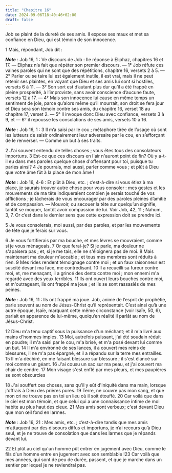 ```yaml
---
title: "Chapitre 16"
date: 2024-09-06T18:40:46+02:00
draft: false
---
```



Job se plaint de la dureté de ses amis.
Il expose ses maux et met sa confiance en Dieu, qui est témoin de son innocence.


1 Mais, répondant, Job dit :

***Note*** :  Job 16, 1 : Ve discours de Job : IIe réponse à Eliphaz, chapitres 16 et 17. ― Eliphaz n’a fait que répéter son premier discours. ― 1° Job réfute ces vaines paroles qui ne sont que des répétitions, chapitre 16, versets 2 à 5. ― 2° Parler ou se taire lui est également inutile, il est vrai, mais il ne peut retenir ses plaintes, en voyant que Dieu et ses amis lui sont si hostiles, versets 6 à 11. ― 3° Son sort est d’autant plus dur qu’il a été frappé en pleine prospérité, à l’improviste, sans avoir conscience d’aucune faute, versets 12 à 17. ― 4° Mais son innocence lui cause en même temps un sentiment de joie, parce qu’alors même qu’il mourrait, son droit se fera jour et Dieu sera son témoin contre ses amis, du chapitre 16, verset 18 au chapitre 17, verset 2. ― 5° Il invoque donc Dieu avec confiance, versets 3 à 9, et ― 6° il repousse les consolations de ses amis, versets 10 à 16.

***Note*** :  Job 16, 1 : 3 Il m’a saisi par le cou ; métaphore tirée de l’usage où sont les lutteurs de saisir ordinairement leur adversaire par le cou, en s’efforçant de le renverser. ― Comme un but à ses traits.


2 J'ai souvent entendu de telles choses ; vous êtes tous des consolateurs importuns. 3 Est-ce que ces discours en l'air n'auront point de fin? Où y a-t-il eu dans mes paroles quelque chose d'offensant pour toi, puisque tu parles ainsi? 4 Je pourrais, moi aussi, parler comme vous ; et plût à Dieu que votre âme fût à la place de mon âme !

***Note*** :  Job 16, 4-6 : Et plût à Dieu, etc. ; c’est-à-dire si vous étiez à ma place, je saurais trouver autre chose pour vous consoler : mes gestes et les mouvements de ma tête indiqueraient combien je serais touché de vos afflictions ; je tâcherais de vous encourager par des paroles pleines d’amitié et de compassion. ― Mouvoir, ou secouer la tête sur quelqu’un signifie, tantôt se moquer, tantôt avoir compassion de lui. Voir Job, 42, 11 ; Nahum, 3, 7. Or c’est dans le dernier sens que cette expression doit se prendre ici.

5 Je vous consolerais, moi aussi, par des paroles, et par les mouvements de tête que je ferais sur vous.


6 Je vous fortifierais par ma bouche, et mes lèvres se mouvraient, comme si je vous ménageais. 7 Or que ferai-je? Si je parle, ma douleur ne s'apaisera pas ; et, si je me tais, elle ne s'éloignera pas de moi. 8 Mais maintenant ma douleur m'accable ; et tous mes membres sont réduits à rien. 9 Mes rides rendent témoignage contre moi ; et un faux raisonneur est suscité devant ma face, me contredisant. 10 Il a recueilli sa fureur contre moi, et, me menaçant, il a grincé des dents contre moi ; mon ennemi m'a regardé avec des yeux terribles. 11 Ils ont ouvert leurs bouches contre moi, et m'outrageant, ils ont frappé ma joue ; et ils se sont rassasiés de mes peines.

***Note*** :  Job 16, 11 : Ils ont frappé ma joue. Job, animé de l’esprit de prophétie, parle souvent au nom de Jésus-Christ qu’il représentait. C’est ainsi qu’à une autre époque, Isaïe, marquant cette même circonstance (voir Isaïe, 50, 6), parlait en apparence de lui-même, quoiqu’en réalité il parlât au nom de Jésus-Christ.

12 Dieu m'a tenu captif sous la puissance d'un méchant; et il m'a livré aux mains d'hommes impies. 13 Moi, autrefois puissant, j'ai été soudain réduit en poudre; il m'a saisi par le cou, m'a brisé, et m'a posé devant lui comme un but. 14 Il m'a environné de ses lances, il a couvert mes reins de blessures, il ne m'a pas épargné, et il a répandu sur la terre mes entrailles. 15 Il m'a déchiré, en me faisant blessure sur blessure ; il s'est élancé sur moi comme un géant. 16 J'ai cousu un sac sur ma peau, et j'ai couvert ma chair de cendre. 17 Mon visage s'est enflé par mes pleurs, et mes paupières se sont obscurcies


18 J'ai souffert ces choses, sans qu'il y eût d'iniquité dans ma main, lorsque j'offrais à Dieu des prières pures. 19 Terre, ne couvre pas mon sang, et que mon cri ne trouve pas en toi un lieu où il soit étouffé. 20 Car voilà que dans le ciel est mon témoin, et que celui qui a une connaissance intime de moi habite au plus haut des cieux. 21 Mes amis sont verbeux; c'est devant Dieu que mon œil fond en larmes.

***Note*** :  Job 16, 21 : Mes amis, etc. ; c’est-à-dire tandis que mes amis m’attaquent par des discours diffus et importuns, je n’ai recours qu’à Dieu seul, et je ne trouve de consolation que dans les larmes que je répands devant lui.

22 Et plût au ciel qu'un homme pût entrer en jugement avec Dieu, comme le fils d'un homme entre en jugement avec son semblable !23 Car voilà que mes années, qui sont de peu de durée, passent, et que je marche dans un sentier par lequel je ne reviendrai pas.

